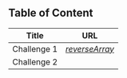 ## Table of Content

| Title | URL |
| -------- | -----------|
| Challenge 1 | *[reverseArray](./Challenge1/README.md)*
|Challenge 2 |  |